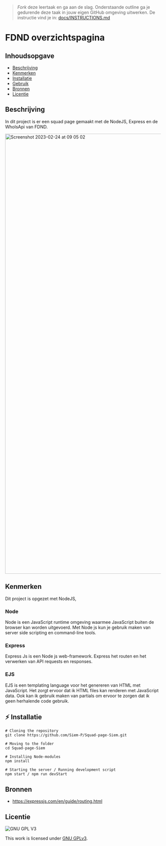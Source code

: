 > _Fork_ deze leertaak en ga aan de slag. Onderstaande outline ga je gedurende deze taak in jouw eigen GitHub omgeving uitwerken. De instructie vind je in: [docs/INSTRUCTIONS.md](docs/INSTRUCTIONS.md)

# FDND overzichtspagina
<!-- Geef je project een titel en schrijf in één zin wat het is -->


## Inhoudsopgave

  * [Beschrijving](#beschrijving)
  * [Kenmerken](#kenmerken)
  * [Installatie](#installatie)
  * [Gebruik](#gebruik)
  * [Bronnen](#bronnen)
  * [Licentie](#licentie)


## Beschrijving
<!-- In de Beschrijving staat hoe je project er uit ziet, hoe het werkt en wat je er mee kan. -->
In dit project is er een squad page gemaakt met de NodeJS, Express en de WhoIsApi van FDND.
<!-- Voeg een mooie poster visual toe 📸 -->
<img width="1423" alt="Screenshot 2023-02-24 at 09 05 02" src="https://user-images.githubusercontent.com/64197688/221125431-5e50a166-8812-4f0d-9db8-1ad5439d0378.png">

## Kenmerken
<!-- Bij Kenmerken staat welke technieken zijn gebruikt en hoe. Wat is de HTML structuur? Wat zijn de belangrijkste dingen in CSS? Wat is er met Javascript gedaan en hoe? Misschien heb je een framwork of library gebruikt? -->
Dit project is opgezet met NodeJS,

### Node
Node is een JavaScript runtime omgeving waarmee JavaScript buiten de browser kan worden uitgevoerd. Met Node js kun je gebruik maken van server side scripting en command-line tools.

### Express
Express Js is een Node js web-framework. Express het routen en het verwerken van API requests en responses. 

### EJS
EJS is een templating language voor het genereren van HTML met JavaScript. Het zorgt ervoor dat ik HTML files kan renderen met JavaScript data. Ook kan ik gebruik maken van partials om ervoor te zorgen dat ik geen herhalende code gebruik.

## ⚡ Installatie
<!-- Bij Installatie staat stap-voor-stap beschreven hoe je de development omgeving moet inrichten om aan de repository te kunnen werken. -->
```
# Cloning the repository
git clone https://github.com/Siem-P/Squad-page-Siem.git

# Moving to the folder
cd Squad-page-Siem

# Installing Node-modules
npm install

# Starting the server / Running development script
npm start / npm run devStart
```

## Bronnen
* https://expressjs.com/en/guide/routing.html


## Licentie

![GNU GPL V3](https://www.gnu.org/graphics/gplv3-127x51.png)

This work is licensed under [GNU GPLv3](./LICENSE).
